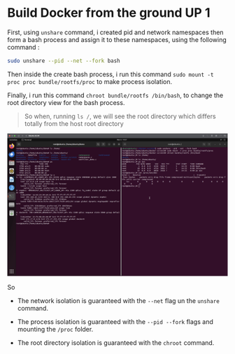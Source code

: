 # Build Docker from the ground UP 1

First, using `unshare` command, i created pid and network namespaces then form a bash process and assign it to these namespaces, using the following command :

```bash
sudo unshare --pid --net --fork bash
```

Then inside the create bash process, i run this command `sudo mount -t proc proc bundle/rootfs/proc` to make process isolation.

Finally, i run this command `chroot bundle/rootfs /bin/bash`, to change the root directory view for the bash process.

> So when, running `ls /`, we will see the root directory which differs totally from the host root directory

![](d3-ex1.png)

So
- The network isolation is guaranteed with the `--net` flag un the `unshare` command.

- The process isolation is guaranteed with the `--pid --fork` flags and mounting the `/proc` folder.

- The root directory isolation is guaranteed with the `chroot` command.
